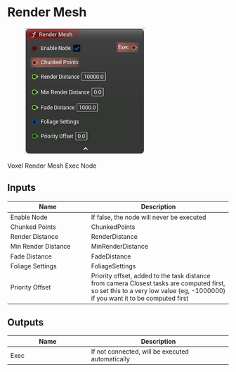 # Render Mesh

<div align="left" data-full-width="false"><figure><img src="../../../api/Exec Nodes/Render_Mesh.png" alt=""><figcaption></figcaption></figure></div>

Voxel Render Mesh Exec Node

## Inputs

<table><thead><tr><th width="170">Name</th><th>Description</th></tr></thead><tbody><tr><td>Enable Node</td><td>If false, the node will never be executed</td></tr><tr><td>Chunked Points</td><td>ChunkedPoints</td></tr><tr><td>Render Distance</td><td>RenderDistance</td></tr><tr><td>Min Render Distance</td><td>MinRenderDistance</td></tr><tr><td>Fade Distance</td><td>FadeDistance</td></tr><tr><td>Foliage Settings</td><td>FoliageSettings</td></tr><tr><td>Priority Offset</td><td>Priority offset, added to the task distance from camera Closest tasks are computed first, so set this to a very low value (eg, -1000000) if you want it to be computed first</td></tr></tbody></table>

## Outputs

<table><thead><tr><th width="170">Name</th><th>Description</th></tr></thead><tbody><tr><td>Exec</td><td>If not connected, will be executed automatically</td></tr></tbody></table>
